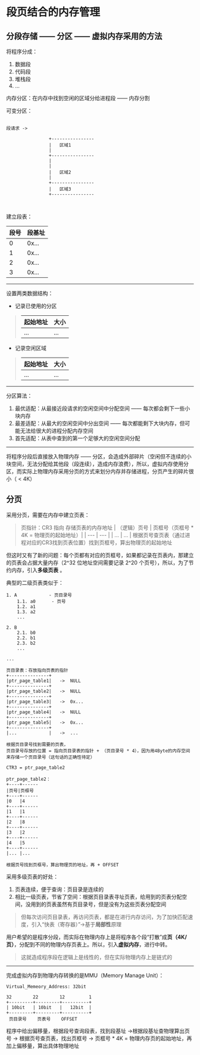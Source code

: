 # 段页结合的内存管理


## 分段存储 —— 分区 —— 虚拟内存采用的方法


将程序分成：
1. 数据段
2. 代码段
3. 堆栈段
4. ...

内存分区：在内存中找到空闲的区域分给进程段 —— 内存分割

可变分区：

```shell

段请求 -> 

                +----------------
                |   区域1
                |
                +----------------
                |
                |
                |   区域2
                |
                +----------------
                |   区域3
                +----------------

        

```


建立段表：

|   段号    |   段基址  |
|   ---     |   ---     |
|   0       |   0x...   |
|   1       |   0x...   |
|   2       |   0x...   |
|   3       |   0x...   |

---

设置两类数据结构：

- 记录已使用的分区

> |   起始地址    |   大小    |
> |   ---         |   ---     |
> |   ...         |   ...     |

- 记录空闲区域

> |   起始地址    |   大小    |
> |   ---         |   ---     |
> |   ...         |   ...     |

---

分区算法：

1. 最优适配：从最接近段请求的空闲空间中分配空间 —— 每次都会剩下一些小块内存
2. 最差适配：从最大的空闲空间中分出空间 —— 每次都能剩下大块内存，但可能无法给很大的进程分配内存空间
3. 首先适配：从表中查到的第一个足够大的空闲空间分配

---

将程序分段后直接放入物理内存 —— 分区，会造成外部碎片（空闲但不连续的小块空间，无法分配给其他段（段连续），造成内存浪费），所以，虚拟内存使用分区，而实际上物理内存采用分页的方式来划分内存并存储进程，分页产生的碎片很小（ < 4K）


## 分页

采用分页，需要在内存中建立页表：

> 页指针：CR3 指向 存储页表的内存地址
> |   （逻辑）页号    |   页框号（页框号 * 4K = 物理页的起始地址）|
> |   ---             |   ---                                     |
> |   ...             |   ...                                     |
> 根据页号查页表（通过进程对应的CR3找到页表位置）找到页框号，算出物理页的起始地址

但这时又有了新的问题：每个页都有对应的页框号，如果都记录在页表内，那建立的页表会占据大量内存（2^32 位地址空间需要记录 2^20 个页号），所以，为了节约内存，引入**多级页表** 。

典型的二级页表类似于：
```shell
1. A            - 页目录号
    1.1. a0      - 页号
    1.2. a1
    1.3. a2
    ...
       
2. B   
    2.1. b0
    2.2. b1
    2.3. b2
    ...

...

```

```shell
页目录表：存放指向页表的指针
+---------------+
|ptr_page_table1|   ->  NULL
+---------------+
|ptr_page_table2|   ->  NULL
+---------------+
|ptr_page_table3|   ->  0x...
+---------------+
|ptr_page_table4|   ->  NULL
+---------------+
|ptr_page_table5|   ->  0x...
+---------------+
|...            |   ->  ...

根据页目录号找到需要的页表，
页目录号存放的位置 = 指向页目录表的指针 + （页目录号 * 4），因为用4Byte的内存空间来存储一个页目录号（这句话的正确性待定）

CTR3 = ptr_page_table2

ptr_page_table2：
+----+------
|页号|页框号
+----+------
|0   |4     
+----+------
|1   |1     
+----+------
|2   |8     
+----+------
|3   |2     
+----+------
|4   |5     
+----+------
|... |...   

根据页号找到页框号，算出物理页的地址，再 + OFFSET

```

采用多级页表的好处：
1. 页表连续，便于查询：页目录是连续的
2. 相比一级页表，节省了空间：根据页目录表寻址页表，给用到的页表分配空间，没用到的页表虽然有页目录号，但是没有为这些页表分配空间

> 但每次访问页目录表，再访问页表，都是在进行内存访问，为了加快匹配速度，引入“快表（寄存器）”->基于**局部性**原理


用户希望的是程序分段，而实际在物理内存上是将程序各个段“打散”成**页（4K/页）**，分配到不同的物理内存页表上。所以，引入**虚拟内存**，进行中转。

> 这就造成程序段在逻辑上是线性的，但在实际物理内存上是链式的

---

完成虚拟内存到物理内存转换的是MMU（Memory Manage Unit）：


```shell
Virtual_Memeory_Address: 32bit

32        22        12         1
+---------+---------+----------+
| 10bit   | 10bit   |   12bit  |
+---------+---------+----------+
 页目录号    页表号    OFFSET
```

程序中给出偏移量，根据段号查询段表，找到段基址 ->根据段基址查物理算出页号 -> 根据页号查页表，找出页框号 -> 页框号 * 4K = 物理内存页的起始地址，再加上偏移量，算出具体物理地址


